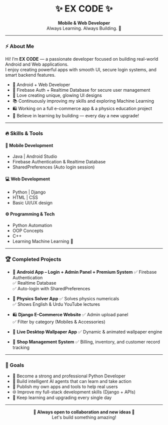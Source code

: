 <h1 align="center">✨ EX CODE ✨</h1>
<p align="center">
  <b>Mobile & Web Developer</b><br>
  Always Learning. Always Building. 🚀
</p>

---

### ⚡ About Me  
Hi! I’m **EX CODE** — a passionate developer focused on building real-world Android and Web applications.  
I enjoy creating powerful apps with smooth UI, secure login systems, and smart backend features.

- 🚀 Android + Web Developer  
- 🔐 Firebase Auth + Realtime Database for secure user management  
- 🎨 Love creating unique, glowing UI designs  
- 📚 Continuously improving my skills and exploring Machine Learning  
- 🛍 Working on a full e-commerce app & a physics education project  
- 🧠 Believe in learning by building — every day a new upgrade!

---

### 🔥 Skills & Tools

#### 📱 Mobile Development
- Java | Android Studio
- Firebase Authentication & Realtime Database
- SharedPreferences (Auto login session)

#### 💻 Web Development
- Python | Django
- HTML | CSS
- Basic UI/UX design

#### ⚙ Programming & Tech
- Python Automation
- OOP Concepts
- C++
- Learning Machine Learning 🤖

---

### 🏆 Completed Projects

- 📱 **Android App – Login + Admin Panel + Premium System**
  ✅ Firebase Authentication  
  ✅ Realtime Database  
  ✅ Auto-login with SharedPreferences  

- 🧠 **Physics Solver App**
  ✅ Solves physics numericals  
  ✅ Shows English & Urdu YouTube lectures  

- 🛍 **Django E-Commerce Website**
  ✅ Admin upload panel  
  ✅ Filter by category (Mobiles & Accessories)  

- 🎥 **Live Desktop Wallpaper App**
  ✅ Dynamic & animated wallpaper engine  

- 🏪 **Shop Management System**
  ✅ Billing, inventory, and customer record tracking  

---
### 🎯 Goals

- 🐍 Become a strong and professional Python Developer  
- 🤖 Build intelligent AI agents that can learn and take action  
- 📱 Publish my own apps and tools to help real users  
- 🌐 Improve my full-stack development skills (Django + APIs)  
- 🚀 Keep learning and upgrading every single day
  
---

<p align="center">
  <b>🌟 Always open to collaboration and new ideas 🌟</b><br>
  Let's build something amazing!
</p>

